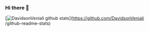 ### Hi there 👋

[![DavidsonVeniali github stats](https://github-readme-stats.vercel.app/api?username=DavidsonVeniali )](https://github.com/DavidsonVeniali /github-readme-stats)

<!--
**DavidsonVeniali/DavidsonVeniali** is a ✨ _special_ ✨ repository because its `README.md` (this file) appears on your GitHub profile.

Here are some ideas to get you started:

- 🔭 I’m currently working on ...
- 🌱 I’m currently learning ...
- 👯 I’m looking to collaborate on ...
- 🤔 I’m looking for help with ...
- 💬 Ask me about ...
- 📫 How to reach me: ...
- 😄 Pronouns: ...
- ⚡ Fun fact: ...
-->
